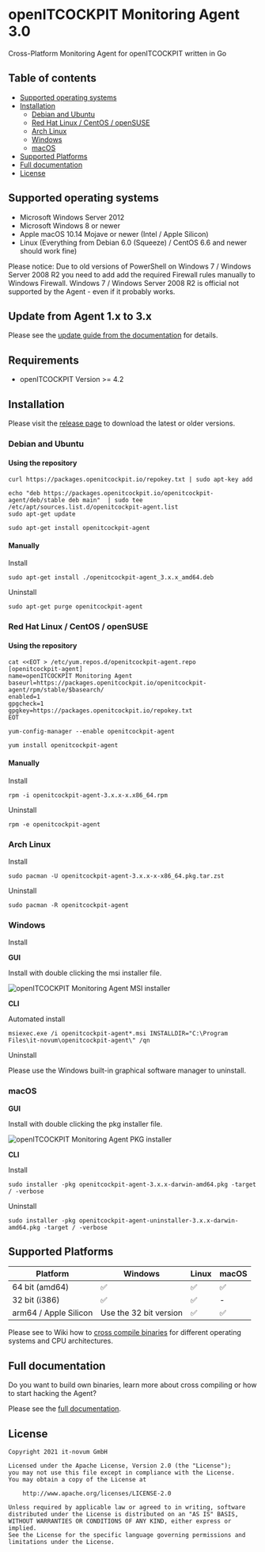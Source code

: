 # openITCOCKPIT Monitoring Agent 3.0
Cross-Platform Monitoring Agent for openITCOCKPIT written in Go

## Table of contents
* [Supported operating systems](#supported-operating-systems)
* [Installation](#installation)
  - [Debian and Ubuntu](#debian-and-ubuntu)
  - [Red Hat Linux / CentOS / openSUSE](#red-hat-linux--centos--opensuse)
  - [Arch Linux](#arch-linux)
  - [Windows](#windows)
  - [macOS](#macos)
* [Supported Platforms](#supported-platforms)
* [Full documentation](#full-documentation)
* [License](#license)

## Supported operating systems

* Microsoft Windows Server 2012
* Microsoft Windows 8 or newer
* Apple macOS 10.14 Mojave or newer (Intel / Apple Silicon)
* Linux (Everything from Debian 6.0 (Squeeze) / CentOS 6.6 and newer should work fine)

Please notice: Due to old versions of PowerShell on Windows 7 / Windows Server 2008 R2 you need to add add the required Firewall rules manually to Windows Firewall.
Windows 7 / Windows Server 2008 R2 is official not supported by the Agent - even if it probably works.

## Update from Agent 1.x to 3.x
Please see the [update guide from the documentation](https://github.com/it-novum/openitcockpit-agent-go/wiki/Update-from-Agent-1.x-to-3.x) for details.

## Requirements
* openITCOCKPIT Version >= 4.2

## Installation

Please visit the [release page](https://github.com/it-novum/openitcockpit-agent-go/releases) to download the latest or older versions.

### Debian and Ubuntu

#### Using the repository

```
curl https://packages.openitcockpit.io/repokey.txt | sudo apt-key add

echo "deb https://packages.openitcockpit.io/openitcockpit-agent/deb/stable deb main"  | sudo tee /etc/apt/sources.list.d/openitcockpit-agent.list
sudo apt-get update

sudo apt-get install openitcockpit-agent
```

#### Manually
Install
```
sudo apt-get install ./openitcockpit-agent_3.x.x_amd64.deb
```

Uninstall
```
sudo apt-get purge openitcockpit-agent
```

### Red Hat Linux / CentOS / openSUSE

#### Using the repository

```
cat <<EOT > /etc/yum.repos.d/openitcockpit-agent.repo
[openitcockpit-agent]
name=openITCOCKPIT Monitoring Agent
baseurl=https://packages.openitcockpit.io/openitcockpit-agent/rpm/stable/$basearch/
enabled=1
gpgcheck=1
gpgkey=https://packages.openitcockpit.io/repokey.txt
EOT

yum-config-manager --enable openitcockpit-agent

yum install openitcockpit-agent
```

#### Manually
Install
```
rpm -i openitcockpit-agent-3.x.x-x.x86_64.rpm
```

Uninstall
```
rpm -e openitcockpit-agent
```

### Arch Linux
Install
```
sudo pacman -U openitcockpit-agent-3.x.x-x-x86_64.pkg.tar.zst
```

Uninstall
```
sudo pacman -R openitcockpit-agent
```

### Windows
Install

**GUI**

Install with double clicking the msi installer file.

![openITCOCKPIT Monitoring Agent MSI installer](/docs/images/msi_installer_new.png)

**CLI**

Automated install

```
msiexec.exe /i openitcockpit-agent*.msi INSTALLDIR="C:\Program Files\it-novum\openitcockpit-agent\" /qn
```

Uninstall

Please use the Windows built-in graphical software manager to uninstall.

### macOS

**GUI**

Install with double clicking the pkg installer file.

![openITCOCKPIT Monitoring Agent PKG installer](/docs/images/pkg_install_macos3.png)

**CLI**

Install
```
sudo installer -pkg openitcockpit-agent-3.x.x-darwin-amd64.pkg -target / -verbose
```

Uninstall
```
sudo installer -pkg openitcockpit-agent-uninstaller-3.x.x-darwin-amd64.pkg -target / -verbose
```

## Supported Platforms

| Platform              | Windows                | Linux | macOS |
|-----------------------|------------------------|-------|-------|
| 64 bit (amd64)        | ✅                      | ✅     | ✅     |
| 32 bit (i386)         | ✅                      | ✅     | -     |
| arm64 / Apple Silicon | Use the 32 bit version | ✅     | ✅     |


Please see to Wiki how to [cross compile binaries](https://github.com/it-novum/openitcockpit-agent-go/wiki/Build-binary#cross-compile) for different operating systems and CPU architectures.

## Full documentation
Do you want to build own binaries, learn more about cross compiling or how to start hacking the Agent?

Please see the [full documentation](https://github.com/it-novum/openitcockpit-agent-go/wiki).

## License
```
Copyright 2021 it-novum GmbH

Licensed under the Apache License, Version 2.0 (the "License");
you may not use this file except in compliance with the License.
You may obtain a copy of the License at

    http://www.apache.org/licenses/LICENSE-2.0

Unless required by applicable law or agreed to in writing, software
distributed under the License is distributed on an "AS IS" BASIS,
WITHOUT WARRANTIES OR CONDITIONS OF ANY KIND, either express or implied.
See the License for the specific language governing permissions and
limitations under the License.
```
